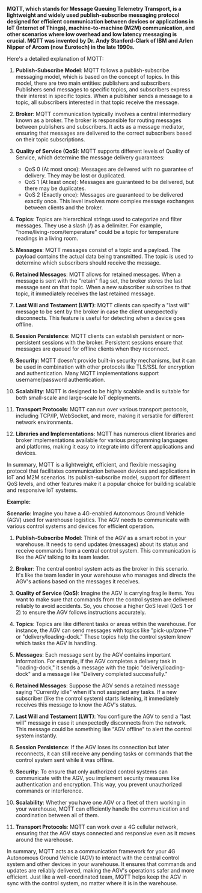 **MQTT, which stands for Message Queuing Telemetry Transport, is a lightweight and widely used publish-subscribe messaging protocol designed for efficient communication between devices or applications in IoT (Internet of Things), machine-to-machine (M2M) communication, and other scenarios where low overhead and low latency messaging is crucial. MQTT was invented by Dr. Andy Stanford-Clark of IBM and Arlen Nipper of Arcom (now Eurotech) in the late 1990s.**

Here's a detailed explanation of MQTT:

1. **Publish-Subscribe Model**:
   MQTT follows a publish-subscribe messaging model, which is based on the concept of topics. In this model, there are two main entities: publishers and subscribers. Publishers send messages to specific topics, and subscribers express their interest in specific topics. When a publisher sends a message to a topic, all subscribers interested in that topic receive the message.

2. **Broker**: 
   MQTT communication typically involves a central intermediary known as a broker. The broker is responsible for routing messages between publishers and subscribers. It acts as a message mediator, ensuring that messages are delivered to the correct subscribers based on their topic subscriptions.

3. **Quality of Service (QoS)**:
   MQTT supports different levels of Quality of Service, which determine the message delivery guarantees:
   - QoS 0 (At most once): Messages are delivered with no guarantee of delivery. They may be lost or duplicated.
   - QoS 1 (At least once): Messages are guaranteed to be delivered, but there may be duplicates.
   - QoS 2 (Exactly once): Messages are guaranteed to be delivered exactly once. This level involves more complex message exchanges between clients and the broker.

4. **Topics**:
   Topics are hierarchical strings used to categorize and filter messages. They use a slash (/) as a delimiter. For example, "home/living-room/temperature" could be a topic for temperature readings in a living room.

5. **Messages**:
   MQTT messages consist of a topic and a payload. The payload contains the actual data being transmitted. The topic is used to determine which subscribers should receive the message.

6. **Retained Messages**:
   MQTT allows for retained messages. When a message is sent with the "retain" flag set, the broker stores the last message sent on that topic. When a new subscriber subscribes to that topic, it immediately receives the last retained message.

7. **Last Will and Testament (LWT)**:
   MQTT clients can specify a "last will" message to be sent by the broker in case the client unexpectedly disconnects. This feature is useful for detecting when a device goes offline.

8. **Session Persistence**:
   MQTT clients can establish persistent or non-persistent sessions with the broker. Persistent sessions ensure that messages are queued for offline clients when they reconnect.

9. **Security**:
   MQTT doesn't provide built-in security mechanisms, but it can be used in combination with other protocols like TLS/SSL for encryption and authentication. Many MQTT implementations support username/password authentication.

10. **Scalability**:
    MQTT is designed to be highly scalable and is suitable for both small-scale and large-scale IoT deployments.

11. **Transport Protocols**:
    MQTT can run over various transport protocols, including TCP/IP, WebSocket, and more, making it versatile for different network environments.

12. **Libraries and Implementations**:
    MQTT has numerous client libraries and broker implementations available for various programming languages and platforms, making it easy to integrate into different applications and devices.

In summary, MQTT is a lightweight, efficient, and flexible messaging protocol that facilitates communication between devices and applications in IoT and M2M scenarios. Its publish-subscribe model, support for different QoS levels, and other features make it a popular choice for building scalable and responsive IoT systems.

**Example:**

**Scenario**: Imagine you have a 4G-enabled Autonomous Ground Vehicle (AGV) used for warehouse logistics. The AGV needs to communicate with various control systems and devices for efficient operation.

1. **Publish-Subscribe Model**:
   Think of the AGV as a smart robot in your warehouse. It needs to send updates (messages) about its status and receive commands from a central control system. This communication is like the AGV talking to its team leader.

2. **Broker**:
   The central control system acts as the broker in this scenario. It's like the team leader in your warehouse who manages and directs the AGV's actions based on the messages it receives.

3. **Quality of Service (QoS)**:
   Imagine the AGV is carrying fragile items. You want to make sure that commands from the control system are delivered reliably to avoid accidents. So, you choose a higher QoS level (QoS 1 or 2) to ensure the AGV follows instructions accurately.

4. **Topics**:
   Topics are like different tasks or areas within the warehouse. For instance, the AGV can send messages with topics like "pick-up/zone-1" or "delivery/loading-dock." These topics help the control system know which tasks the AGV is handling.

5. **Messages**:
   Each message sent by the AGV contains important information. For example, if the AGV completes a delivery task in "loading-dock," it sends a message with the topic "delivery/loading-dock" and a message like "Delivery completed successfully."

6. **Retained Messages**:
   Suppose the AGV sends a retained message saying "Currently idle" when it's not assigned any tasks. If a new subscriber (like the control system) starts listening, it immediately receives this message to know the AGV's status.

7. **Last Will and Testament (LWT)**:
   You configure the AGV to send a "last will" message in case it unexpectedly disconnects from the network. This message could be something like "AGV offline" to alert the control system instantly.

8. **Session Persistence**:
   If the AGV loses its connection but later reconnects, it can still receive any pending tasks or commands that the control system sent while it was offline.

9. **Security**:
   To ensure that only authorized control systems can communicate with the AGV, you implement security measures like authentication and encryption. This way, you prevent unauthorized commands or interference.

10. **Scalability**:
    Whether you have one AGV or a fleet of them working in your warehouse, MQTT can efficiently handle the communication and coordination between all of them.

11. **Transport Protocols**:
    MQTT can work over a 4G cellular network, ensuring that the AGV stays connected and responsive even as it moves around the warehouse.

In summary, MQTT acts as a communication framework for your 4G Autonomous Ground Vehicle (AGV) to interact with the central control system and other devices in your warehouse. It ensures that commands and updates are reliably delivered, making the AGV's operations safer and more efficient. Just like a well-coordinated team, MQTT helps keep the AGV in sync with the control system, no matter where it is in the warehouse.